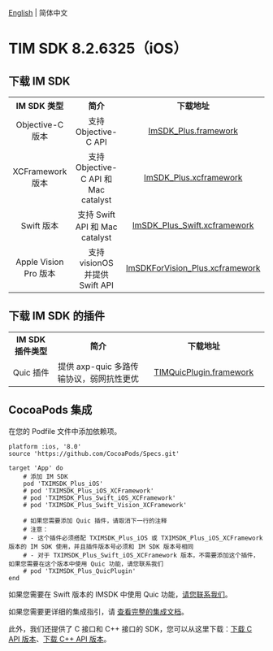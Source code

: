[English](./README.md) | 简体中文

# TIM SDK 8.2.6325（iOS）

## 下载 IM SDK

<table >
  <tr>
    <th width="180px" style="text-align:center">IM SDK 类型</th>
    <th width="510px" style="text-align:center">简介</th>
    <th width="300px" style="text-align:center">下载地址</th>
  </tr>

  <tr >
     <td style="text-align:center">Objective-C 版本</td>
     <td style="text-align:center">支持 Objective-C API</td>
     <td style="text-align:center"><a href="https://im.sdk.qcloud.com/download/plus/8.2.6325/ImSDK_Plus_8.2.6325.framework.zip">ImSDK_Plus.framework</a></td>
  </tr>
    
  <tr >
     <td style="text-align:center">XCFramework 版本</td>
     <td style="text-align:center">支持 Objective-C API 和 Mac catalyst</td>
     <td style="text-align:center"><a href="https://im.sdk.qcloud.com/download/plus/8.2.6325/ImSDK_Plus_8.2.6325.xcframework.zip">ImSDK_Plus.xcframework</a></td>
  </tr>
	
  <tr >
     <td style="text-align:center">Swift 版本</td>
     <td style="text-align:center">支持 Swift API 和 Mac catalyst</td>
     <td style="text-align:center"><a href="https://im.sdk.qcloud.com/download/plus/8.2.6325/ImSDK_Plus_Swift_8.2.6325.xcframework.zip">ImSDK_Plus_Swift.xcframework</a></td>
  </tr>

  <tr >
     <td style="text-align:center">Apple Vision Pro 版本</td>
     <td style="text-align:center">支持 visionOS 并提供 Swift API</td>
     <td style="text-align:center"><a href="https://im.sdk.qcloud.com/download/plus/8.2.6325/ImSDKForVision_Plus_8.2.6325.xcframework.zip">ImSDKForVision_Plus.xcframework</a></td>
  </tr>
</table>

## 下载 IM SDK 的插件

<table >
  <tr>
    <th width="180px" style="text-align:center">IM SDK 插件类型</th>
    <th width="510px" style="text-align:center">简介</th>
    <th width="300px" style="text-align:center">下载地址</th>
  </tr>

  <tr >
     <td style="text-align:center">Quic 插件</td>
     <td style="text-align:center">提供 axp-quic 多路传输协议，弱网抗性更优</td>
     <td style="text-align:center"><a href="https://im.sdk.qcloud.com/download/plus/8.2.6325/TIMQuicPlugin_8.2.6325.framework.zip">TIMQuicPlugin.framework</a></td>
  </tr>
</table>

## CocoaPods 集成
在您的 Podfile 文件中添加依赖项。

```
platform :ios, '8.0'
source 'https://github.com/CocoaPods/Specs.git'

target 'App' do
    # 添加 IM SDK
    pod 'TXIMSDK_Plus_iOS'
    # pod 'TXIMSDK_Plus_iOS_XCFramework'
    # pod 'TXIMSDK_Plus_Swift_iOS_XCFramework'
    # pod 'TXIMSDK_Plus_Swift_Vision_XCFramework'

    # 如果您需要添加 Quic 插件，请取消下一行的注释
    # 注意：
    # - 这个插件必须搭配 TXIMSDK_Plus_iOS 或 TXIMSDK_Plus_iOS_XCFramework 版本的 IM SDK 使用，并且插件版本号必须和 IM SDK 版本号相同
    # - 对于 TXIMSDK_Plus_Swift_iOS_XCFramework 版本，不需要添加这个插件，如果您需要在这个版本中使用 Quic 功能，请您联系我们
    # pod 'TXIMSDK_Plus_QuicPlugin'
end
```

如果您需要在 Swift 版本的 IMSDK 中使用 Quic 功能，[请您联系我们](https://zhiliao.qq.com/)。

如果您需要更详细的集成指引，请 [查看完整的集成文档](https://cloud.tencent.com/document/product/269/75284)。

此外，我们还提供了 C 接口和 C++ 接口的 SDK，您可以从这里下载：[下载 C API 版本](https://im.sdk.qcloud.com/download/plus/8.2.6325/cross_platform/ImSDK_iOS_C_8.2.6325.framework.zip)、[下载 C++ API 版本](https://im.sdk.qcloud.com/download/plus/8.2.6325/cross_platform/ImSDK_iOS_CPP_8.2.6325.framework.zip)。
